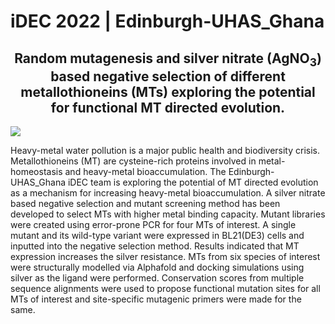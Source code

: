 # iDEC 2022 | Edinburgh-UHAS_Ghana

<h2 style="text-align: center"><b>Random mutagenesis and silver nitrate (AgNO<sub>3</sub>) based negative selection of different metallothioneins (MTs) exploring the potential for functional MT directed evolution. </b></h2>

<img src="../../figures/main-1.png">


Heavy-metal water pollution is a major public health and biodiversity crisis. Metallothioneins (MT) are cysteine-rich proteins involved in metal-homeostasis and heavy-metal bioaccumulation. The Edinburgh-UHAS_Ghana iDEC team is exploring the potential of MT directed evolution as a mechanism for increasing heavy-metal bioaccumulation. A silver nitrate based negative selection and mutant screening method has been developed to select MTs with higher metal binding capacity. Mutant libraries were created using error-prone PCR for four MTs of interest. A single mutant and its wild-type variant were expressed in BL21(DE3) cells and inputted into the negative selection method. Results indicated that MT expression increases the silver resistance. MTs from six species of interest were structurally modelled via Alphafold and docking simulations using silver as the ligand were performed. Conservation scores from multiple sequence alignments were used to propose functional mutation sites for all MTs of interest and site-specific mutagenic primers were made for the same. 

